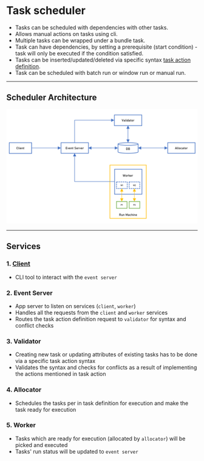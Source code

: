 # Task scheduler
- Tasks can be scheduled with dependencies with other tasks.
- Allows manual actions on tasks using cli.
- Multiple tasks can be wrapped under a bundle task.
- Task can have dependencies, by setting a prerequisite (start condition) - task will only be executed if the condition satisfied.
- Tasks can be inserted/updated/deleted via specific syntax [task action definition](internal/client/etc/test/def/).
- Task can be scheduled with batch run or window run or manual run.

---

## Scheduler Architecture

![scheduler arch](/img/sched_arch.png)

---

## Services
### 1. [Client](internal/client/docs/readme.md)
* CLI tool to interact with the `event server`

### 2. Event Server
* App server to listen on services (`client`, `worker`)
* Handles all the requests from the `client` and `worker` services
* Routes the task action definition request to `validator` for syntax and conflict checks

### 3. Validator
* Creating new task or updating attributes of existing tasks has to be done via a specific task action syntax
* Validates the syntax and checks for conflicts as a result of implementing the actions mentioned in task action

### 4. Allocator
* Schedules the tasks per in task definition for execution and make the task ready for execution

### 5. Worker
* Tasks which are ready for execution (allocated by `allocator`) will be picked and executed
* Tasks' run status will be updated to `event server`
